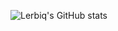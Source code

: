 ![Lerbiq's GitHub stats](https://github-readme-stats.vercel.app/api?username=Lerbiq&show_icons=true&theme=radical)